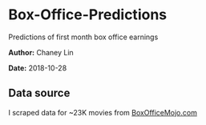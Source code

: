 # Box-Office-Predictions

Predictions of first month box office earnings

**Author:** Chaney Lin

**Date:** 2018-10-28

## Data source

I scraped data for ~23K movies from [BoxOfficeMojo.com](boxofficemojo.com)
